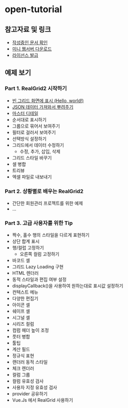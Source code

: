 # open-tutorial


## 참고자료 및 링크

* [작성중인 문서 확인](http://realgrid2.s3-website.ap-northeast-2.amazonaws.com/)
* [미니 웹서버 다운로드](https://github.com/realgrid/open-tutorial/raw/main/realgrid2.zip)
* [라이선스 발급](https://service.realgrid.com/join)


## 예제 보기


### Part 1. RealGrid2 시작하기

* [빈 그리드 화면에 표시 (Hello, world!)](http://10bun.tv/samples/realgrid2/part-1/01)
* [JSON 데이터 가져와서 뿌려주기](http://10bun.tv/samples/realgrid2/part-1/02)
* [마스터 디테일](http://10bun.tv/samples/realgrid2/part-1/03)
* 순서대로 표시하기
* 그룹으로 묶어서 보여주기
* 필터로 걸러서 보여주기
* 선택방식 설정하기
* 그리드에서 데이터 수정하기
  * 수정, 추가, 삽입, 삭제
* 그리드 스타일 바꾸기
* 셀 병합
* 트리뷰
* 엑셀 파일로 내보내기


### Part 2. 상황별로 배우는 RealGrid2

* 간단한 회원관리 프로젝트를 위한 예제
* ...


### Part 3. 고급 사용자를 위한 Tip

* 짝수, 홀수 행의 스타일을 다르게 표현하기
* 상단 합계 표시
* 행/컬럽 고정하기
  * 오른쪽 컬럼 고정하기
* 바코드 셀
* 그리드 Lazy Loading 구현
* HTML 렌더러
* 동적 스타일과 편집 여부 설정
* displayCallback()을 사용하여 원하는대로 표시값 설정하기
* 컨텍스트 메뉴
* 다양한 편집기
* 아이콘 셀
* 쉐이프 셀
* 시그널 셀
* 시리즈 컬럼
* 컴럼 헤더 높이 조정
* 풋터 병합
* 툴팁
* 계산 필드
* 정규식 표현
* 랜더러 동적 스타일
* 체크 렌더러
* 컬럼 그룹
* 컬럼 유효성 검사
* 사용자 지정 유효성 검사
* provider 공유하기
* Vue.Js 에서 RealGrid 사용하기
